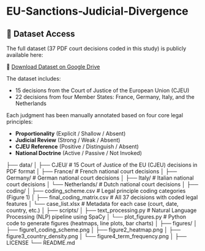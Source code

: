 # EU-Sanctions-Judicial-Divergence
## 📂 Dataset Access

The full dataset (37 PDF court decisions coded in this study) is publicly available here:

🔗 [Download Dataset on Google Drive]([https://drive.google.com/your-dataset-link-here](https://drive.google.com/file/d/1nairb-awAwHWnudowWA5qiDzOQqVFZpe/view?usp=sharing))

The dataset includes:
- 15 decisions from the Court of Justice of the European Union (CJEU)
- 22 decisions from four Member States: France, Germany, Italy, and the Netherlands

Each judgment has been manually annotated based on four core legal principles:
- **Proportionality** (Explicit / Shallow / Absent)
- **Judicial Review** (Strong / Weak / Absent)
- **CJEU Reference** (Positive / Distinguish / Absent)
- **National Doctrine** (Active / Passive / Not Invoked)

├── data/
│   ├── CJEU/                      # 15 Court of Justice of the EU (CJEU) decisions in PDF format
│   ├── France/                    # French national court decisions
│   ├── Germany/                   # German national court decisions
│   ├── Italy/                     # Italian national court decisions
│   └── Netherlands/               # Dutch national court decisions
│
├── coding/
│   ├── coding_scheme.csv          # Legal principle coding categories (Figure 1)
│   ├── final_coding_matrix.csv    # All 37 decisions with coded legal features
│   └── case_list.xlsx             # Metadata for each case (court, date, country, etc.)
│
├── scripts/
│   ├── text_processing.py         # Natural Language Processing (NLP) pipeline using SpaCy
│   └── plot_figures.py            # Python code to generate figures (heatmaps, line plots, bar charts)
│
├── figures/
│   ├── figure1_coding_scheme.png
│   ├── figure2_heatmap.png
│   ├── figure3_country_density.png
│   └── figure4_term_frequency.png
│
├── LICENSE
└── README.md
